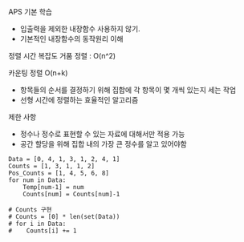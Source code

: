 APS 기본 학습
- 입출력을 제외한 내장함수 사용하지 않기.
- 기본적인 내장함수의 동작원리 이해

정렬 시간 복잡도
거품 정렬 : O(n^2)

카운팅 정렬 O(n+k)
- 항목들의 순서를 결정하기 위해 집합에 각 항목이 몇 개씩 있는지 세는 작업
- 선형 시간에 정렬하는 효율적인 알고리즘

제한 사항
- 정수나 정수로 표현할 수 있는 자료에 대해서만 적용 가능
- 공간 할당을 위해 집합 내의 가장 큰 정수를 알고 있어야함

```
Data = [0, 4, 1, 3, 1, 2, 4, 1]
Counts = [1, 3, 1, 1, 2]
Pos_Counts = [1, 4, 5, 6, 8]
for num in Data:
    Temp[num-1] = num
    Counts[num] = Counts[num]-1

# Counts 구현
# Counts = [0] * len(set(Data))
# for i in Data:
#    Counts[i] += 1
```
